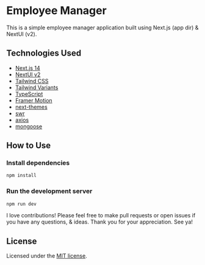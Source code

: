 # Employee Manager

This is a simple employee manager application built using Next.js (app dir) & NextUI (v2).

## Technologies Used

- [Next.js 14](https://nextjs.org/docs/getting-started)
- [NextUI v2](https://nextui.org/)
- [Tailwind CSS](https://tailwindcss.com/)
- [Tailwind Variants](https://tailwind-variants.org)
- [TypeScript](https://www.typescriptlang.org/)
- [Framer Motion](https://www.framer.com/motion/)
- [next-themes](https://github.com/pacocoursey/next-themes)
- [swr](https://swr.vercel.app/)
- [axios](https://axios-http.com/)
- [mongoose](https://mongoosejs.com/)

## How to Use

### Install dependencies

```bash
npm install
```

### Run the development server

```bash
npm run dev
```

I love contributions! Please feel free to make pull requests or open issues if you have any questions, & ideas. Thank you for your appreciation. See ya!

## License

Licensed under the [MIT license](https://github.com/nextui-org/next-app-template/blob/main/LICENSE).